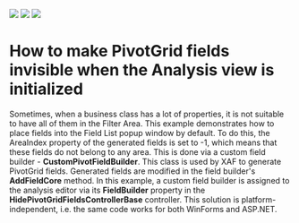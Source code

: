 <!-- default badges list -->
![](https://img.shields.io/endpoint?url=https://codecentral.devexpress.com/api/v1/VersionRange/128592017/11.1.4%2B)
[![](https://img.shields.io/badge/Open_in_DevExpress_Support_Center-FF7200?style=flat-square&logo=DevExpress&logoColor=white)](https://supportcenter.devexpress.com/ticket/details/E1395)
[![](https://img.shields.io/badge/📖_How_to_use_DevExpress_Examples-e9f6fc?style=flat-square)](https://docs.devexpress.com/GeneralInformation/403183)
<!-- default badges end -->
# How to make PivotGrid fields invisible when the Analysis view is initialized


<p>Sometimes, when a business class has a lot of properties, it is not suitable to have all of them in the Filter Area. This example demonstrates how to place fields into the Field List popup window by default. To do this, the AreaIndex property of the generated fields is set to -1, which means that these fields do not belong to any area. This is done via a custom field builder - <strong>CustomPivotFieldBuilder</strong>. This class is used by XAF to generate PivotGrid fields. Generated fields are modified in the field builder's <strong>AddFieldCore</strong> method. In this example, a custom field builder is assigned to the analysis editor via its <strong>FieldBuilder</strong> property in the <strong>HidePivotGridFieldsControllerBase</strong> controller. This solution is platform-independent, i.e. the same code works for both WinForms and ASP.NET.</p>

<br/>


